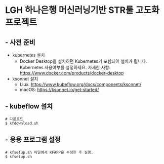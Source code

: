 # LGH 하나은행 머신러닝기반 STR룰 고도화 프로젝트

## - 사전 준비
  - kubernetes 설치
    - Docker Desktop을 설치하면 Kubernetes가 포함되어 설치가 됩니다. Kubernetes 사용여부를 설정하세요. 자세한 사항: https://www.docker.com/products/docker-desktop
- ksonnet 설치
  - Liux: https://www.kubeflow.org/docs/components/ksonnet/
  - macOS: https://ksonnet.io/get-started/

## - kubeflow 설치
```
# 다운로드
$ kfdownload.sh
```

## - 응용 프로그램 설정
```
# kfsetup.sh 파일에서 KFAPP을 수정한 후 실행.
$ kfsetup.sh
```
